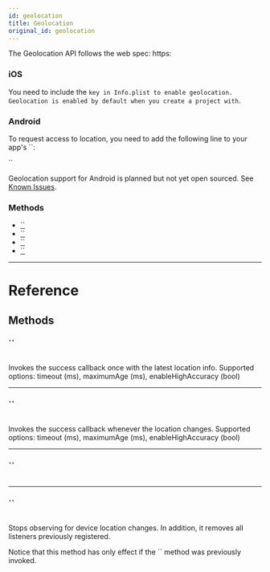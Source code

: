```yaml
---
id: geolocation
title: Geolocation
original_id: geolocation
---
```


The Geolocation API follows the web spec: https:

### iOS

You need to include the `key in Info.plist to enable geolocation. Geolocation is enabled by default when you create a project with`.

### Android

To request access to location, you need to add the following line to your app's ``:

``

Geolocation support for Android is planned but not yet open sourced. See [Known Issues](https://reactnative.dev/known-issues.md#missing-modules-and-native-views).

### Methods

- [``](geolocation.md#getcurrentposition)
- [``](geolocation.md#watchposition)
- [``](geolocation.md#clearwatch)
- [``](geolocation.md#stopobserving)

---

# Reference

## Methods

### ``

```jsx
```

Invokes the success callback once with the latest location info. Supported options: timeout (ms), maximumAge (ms), enableHighAccuracy (bool)

---

### ``

```jsx
```

Invokes the success callback whenever the location changes. Supported options: timeout (ms), maximumAge (ms), enableHighAccuracy (bool)

---

### ``

```jsx
```

---

### ``

```jsx
```

Stops observing for device location changes. In addition, it removes all listeners previously registered.

Notice that this method has only effect if the `` method was previously invoked.

